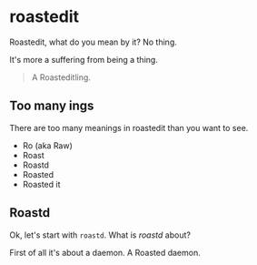 # roastedit

Roastedit, what do you mean by it? No thing.

It's more a suffering from being a thing.

> A Roasteditling.

## Too many ings

There are too many meanings in roastedit than you want to see.

* Ro (aka Raw)
* Roast
* Roastd
* Roasted
* Roasted it

## Roastd

Ok, let's start with `roastd`. What is _roastd_ about?

First of all it's about a daemon. A Roasted daemon.
